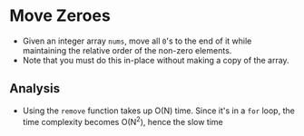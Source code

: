# Move Zeroes
- Given an integer array `nums`, move all `0`'s to the end of it while maintaining the relative order of the non-zero elements.
- Note that you must do this in-place without making a copy of the array.

## Analysis
- Using the `remove` function takes up O(N) time. Since it's in a `for` loop, the time complexity becomes O(N<sup>2</sup>), hence the slow time
